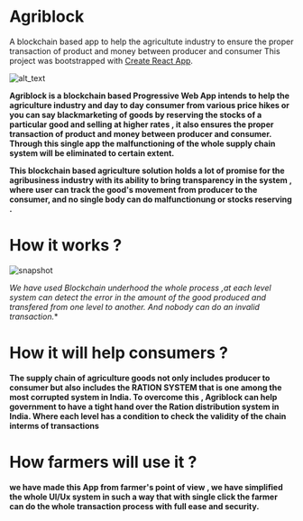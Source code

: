 # Agriblock
A blockchain based app to help the agricultute industry to ensure the proper transaction of product and money between producer and consumer
This project was bootstrapped with [Create React App](https://github.com/facebook/create-react-app).


![alt_text](https://github.com/geekers003/Agriblock/blob/master/snapshots/agriblockLogo.png)

**Agriblock is a blockchain based Progressive Web App intends to help the agriculture industry and day to day consumer from various price hikes or you can say blackmarketing of goods by reserving  the stocks of a particular good and selling at higher rates , it also ensures the proper transaction of product and money between producer and consumer. Through this single app the malfunctioning of the  whole supply chain system will be eliminated to certain extent.**

**This blockchain based agriculture solution holds a lot of promise for the agribusiness industry with its ability to bring transparency in the system , where user can track the good's movement from producer to the consumer, and no single body can do malfunctionung or stocks reserving .** 


# How it works ?
![snapshot](https://github.com/geekers003/Agriblock/blob/master/snapshots/ecosystemGraph.png)


**We have used Blockchain underhood the whole process ,at each level system can detect the error in the amount of the good produced and transfered from one level to another.* And nobody can do an invalid transaction.**

# How it will help consumers ?


 **The supply chain of agriculture goods not only includes producer to consumer but also includes the RATION SYSTEM that is one among the most corrupted system in India. To overcome this , Agriblock can help government to have a tight hand over the  Ration distribution system in India. Where each level has a condition to check the validity of the chain interms of transactions**
 
 # How  farmers will use it ?
 **we have made this App from farmer's point of view , we have simplified the whole UI/Ux system in  such a way that with   single  click the farmer can do the whole transaction process with full ease and security.**
 


